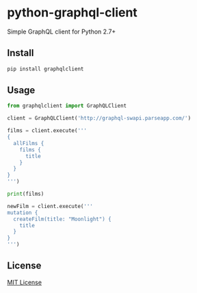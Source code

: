 # python-graphql-client
Simple GraphQL client for Python 2.7+

## Install

```sh
pip install graphqlclient
```

## Usage


```py
from graphqlclient import GraphQLClient

client = GraphQLClient('http://graphql-swapi.parseapp.com/')

films = client.execute('''
{
  allFilms {
    films {
      title
    }
  }
}
''')

print(films)

newFilm = client.execute('''
mutation {
  createFilm(title: "Moonlight") {
    title
  }
}
''')

```

## License

[MIT License](http://opensource.org/licenses/MIT)
